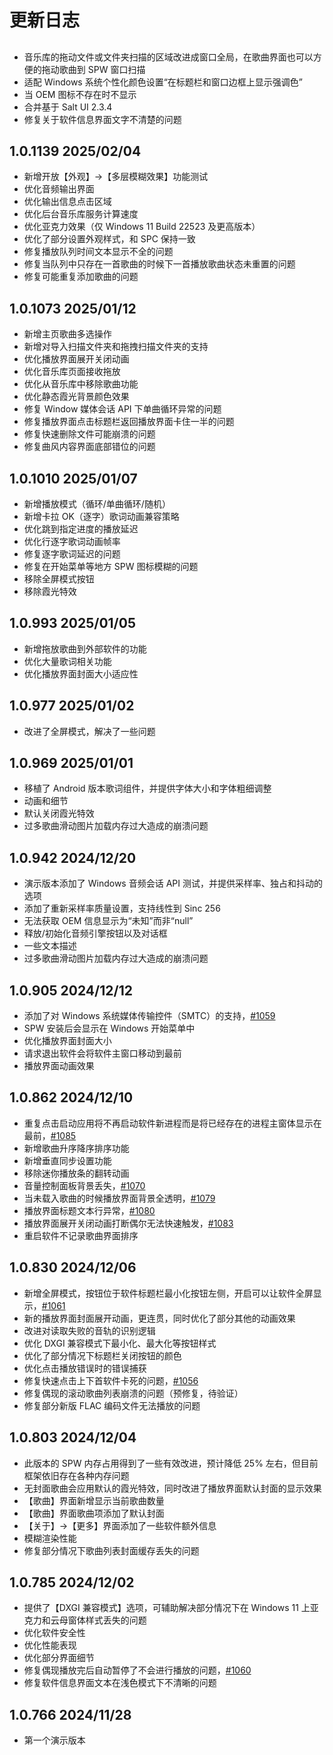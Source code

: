 # 更新日志

##

- 音乐库的拖动文件或文件夹扫描的区域改进成窗口全局，在歌曲界面也可以方便的拖动歌曲到 SPW 窗口扫描
- 适配 Windows 系统个性化颜色设置“在标题栏和窗口边框上显示强调色”
- 当 OEM 图标不存在时不显示
- 合并基于 Salt UI 2.3.4
- 修复关于软件信息界面文字不清楚的问题

## 1.0.1139 2025/02/04

- 新增开放【外观】->【多层模糊效果】功能测试
- 优化音频输出界面
- 优化输出信息点击区域
- 优化后台音乐库服务计算速度
- 优化亚克力效果（仅 Windows 11 Build 22523 及更高版本）
- 优化了部分设置外观样式，和 SPC 保持一致
- 修复播放队列时间文本显示不全的问题
- 修复当队列中只存在一首歌曲的时候下一首播放歌曲状态未重置的问题
- 修复可能重复添加歌曲的问题

## 1.0.1073 2025/01/12

- 新增主页歌曲多选操作
- 新增对导入扫描文件夹和拖拽扫描文件夹的支持
- 优化播放界面展开关闭动画
- 优化音乐库页面接收拖放
- 优化从音乐库中移除歌曲功能
- 优化静态霞光背景颜色效果
- 修复 Window 媒体会话 API 下单曲循环异常的问题
- 修复播放界面点击标题栏返回播放界面卡住一半的问题
- 修复快速删除文件可能崩溃的问题
- 修复曲风内容界面底部错位的问题

## 1.0.1010 2025/01/07

- 新增播放模式（循环/单曲循环/随机）
- 新增卡拉 OK（逐字）歌词动画兼容策略
- 优化跳到指定进度的播放延迟
- 优化行逐字歌词动画帧率
- 修复逐字歌词延迟的问题
- 修复在开始菜单等地方 SPW 图标模糊的问题
- 移除全屏模式按钮
- 移除霞光特效

## 1.0.993 2025/01/05

- 新增拖放歌曲到外部软件的功能
- 优化大量歌词相关功能
- 优化播放界面封面大小适应性

## 1.0.977 2025/01/02

- 改进了全屏模式，解决了一些问题

## 1.0.969 2025/01/01

- 移植了 Android 版本歌词组件，并提供字体大小和字体粗细调整
- 动画和细节
- 默认关闭霞光特效
- 过多歌曲滑动图片加载内存过大造成的崩溃问题

## 1.0.942 2024/12/20

- 演示版本添加了 Windows 音频会话 API 测试，并提供采样率、独占和抖动的选项
- 添加了重新采样率质量设置，支持线性到 Sinc 256
- 无法获取 OEM 信息显示为“未知”而非“null”
- 释放/初始化音频引擎按钮以及对话框
- 一些文本描述
- 过多歌曲滑动图片加载内存过大造成的崩溃问题

## 1.0.905 2024/12/12

- 添加了对 Windows 系统媒体传输控件（SMTC）的支持，[#1059](https://github.com/Moriafly/SaltPlayerSource/issues/1059)
- SPW 安装后会显示在 Windows 开始菜单中
- 优化播放界面封面大小
- 请求退出软件会将软件主窗口移动到最前
- 播放界面动画效果

## 1.0.862 2024/12/10

- 重复点击启动应用将不再启动软件新进程而是将已经存在的进程主窗体显示在最前，[#1085](https://github.com/Moriafly/SaltPlayerSource/issues/1085)
- 新增歌曲升序降序排序功能
- 新增垂直同步设置功能
- 移除迷你播放条的翻转动画
- 音量控制面板背景丢失，[#1070](https://github.com/Moriafly/SaltPlayerSource/issues/1070)
- 当未载入歌曲的时候播放界面背景全透明，[#1079](https://github.com/Moriafly/SaltPlayerSource/issues/1079)
- 播放界面标题文本行异常，[#1080](https://github.com/Moriafly/SaltPlayerSource/issues/1080)
- 播放界面展开关闭动画打断偶尔无法快速触发，[#1083](https://github.com/Moriafly/SaltPlayerSource/issues/1083)
- 重启软件不记录歌曲界面排序

## 1.0.830 2024/12/06

- 新增全屏模式，按钮位于软件标题栏最小化按钮左侧，开启可以让软件全屏显示，[#1061](https://github.com/Moriafly/SaltPlayerSource/issues/1061)
- 新的播放界面封面展开动画，更连贯，同时优化了部分其他的动画效果
- 改进对读取失败的音轨的识别逻辑
- 优化 DXGI 兼容模式下最小化、最大化等按钮样式
- 优化了部分情况下标题栏关闭按钮的颜色
- 优化点击播放错误时的错误捕获
- 修复快速点击上下首软件卡死的问题，[#1056](https://github.com/Moriafly/SaltPlayerSource/issues/1056)
- 修复偶现的滚动歌曲列表崩溃的问题（预修复，待验证）
- 修复部分新版 FLAC 编码文件无法播放的问题

## 1.0.803  2024/12/04

- 此版本的 SPW 内存占用得到了一些有效改进，预计降低 25% 左右，但目前框架依旧存在各种内存问题
- 无封面歌曲会应用默认的霞光特效，同时改进了播放界面默认封面的显示效果
- 【歌曲】界面新增显示当前歌曲数量
- 【歌曲】界面歌曲项添加了默认封面
- 【关于】->【更多】界面添加了一些软件额外信息
- 模糊渲染性能
- 修复部分情况下歌曲列表封面缓存丢失的问题

## 1.0.785 2024/12/02

- 提供了【DXGI 兼容模式】选项，可辅助解决部分情况下在 Windows 11 上亚克力和云母窗体样式丢失的问题
- 优化软件安全性
- 优化性能表现
- 优化部分界面细节
- 修复偶现播放完后自动暂停了不会进行播放的问题，[#1060](https://github.com/Moriafly/SaltPlayerSource/issues/1060)
- 修复软件信息界面文本在浅色模式下不清晰的问题

## 1.0.766 2024/11/28

- 第一个演示版本